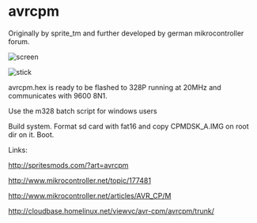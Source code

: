 # avrcpm
Originally by sprite_tm and further developed by german mikrocontroller forum.

![screen](https://github.com/petersieg/avrcpm/blob/master/screen.jpg)

![stick](https://github.com/petersieg/avrcpm/blob/master/stick.jpg)


avrcpm.hex is ready to be flashed to 328P running at 20MHz and communicates with 9600 8N1.

Use the m328 batch script for windows users

Build system. Format sd card with fat16 and copy CPMDSK_A.IMG on root dir on it. Boot.

Links:

http://spritesmods.com/?art=avrcpm

http://www.mikrocontroller.net/topic/177481

http://www.mikrocontroller.net/articles/AVR_CP/M

http://cloudbase.homelinux.net/viewvc/avr-cpm/avrcpm/trunk/



